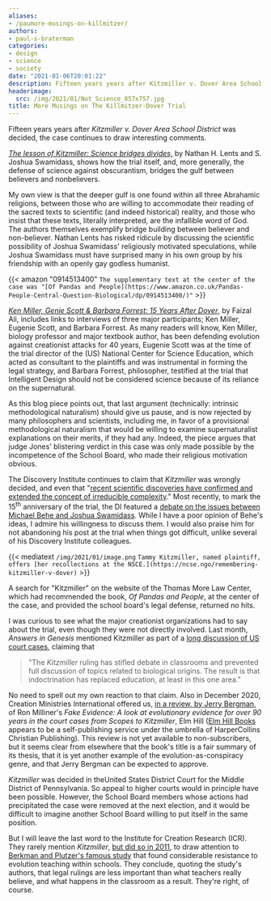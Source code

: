 ```yaml
---
aliases:
- /paumore-musings-on-killmitzer/
authors:
- paul-s-braterman
categories:
- design
- science
- society
date: "2021-01-06T20:01:22"
description: Fifteen years years after Kitzmiller v. Dover Area School District was decided, the case continues to draw interesting comments.
headerimage:
  src: /img/2021/01/Not_Science_857x757.jpg
title: More Musings on The Killmitzer-Dover Trial
---
```


Fifteen years years after *Kitzmiller v. Dover Area School District* was decided, the case continues to draw interesting comments.

*[The lesson of Kitzmiller: Science bridges divides,](https://www.stltoday.com/opinion/columnists/nathan-h-lents-and-s-joshua-swamidass-the-lesson-of-kitzmiller-science-bridges-divides/article_829435cc-154f-5940-bf26-2456da663965.html,)* by Nathan H. Lents and S. Joshua Swamidass, shows how the trial itself, and, more generally, the defense of science against obscurantism, bridges the gulf between believers and nonbelievers.

My own view is that the deeper gulf is one found within all three Abrahamic religions, between those who are willing to accommodate their reading of the sacred texts to scientific (and indeed historical) reality, and those who insist that these texts, literally interpreted, are the infallible word of God. The authors themselves exemplify bridge building between believer and non-believer. Nathan Lents has risked ridicule by discussing the scientific possibility of Joshua Swamidass' religiously motivated speculations, while Joshua Swamidass must have surprised many in his own group by his friendship with an openly gay godless humanist.

{{< amazon "0914513400" `The supplementary text at the center of the case was "[Of Pandas and People](https://www.amazon.co.uk/Pandas-People-Central-Question-Biological/dp/0914513400/)"` >}}

*[Ken Miller, Genie Scott & Barbara Forrest: 15 Years After Dover](https://discourse.peacefulscience.org/t/faizal-ali-thoughts-on-mike-behe-joshua-swamidass-and-dover/12761)*, by Faizal Ali, includes links to interviews of three major participants; Ken Miller, Eugenie Scott, and Barbara Forrest. As many readers will know, Ken Miller, biology professor and major textbook author, has been defending evolution against creationist attacks for 40 years, Eugenie Scott was at the time of the trial director of the (US) National Center for Science Education, which acted as consultant to the plaintiffs and was instrumental in forming the legal strategy, and Barbara Forrest, philosopher, testified at the trial that Intelligent Design should not be considered science because of its reliance on the supernatural.

As this blog piece points out, that last argument (technically: intrinsic methodological naturalism) should give us pause, and is now rejected by many philosophers and scientists, including me, in favor of a provisional methodological naturalism that would be willing to examine supernaturalist explanations on their merits, if they had any. Indeed, the piece argues that judge Jones' blistering verdict in this case was only made possible by the incompetence of the School Board, who made their religious motivation obvious.

The Discovery Institute continues to claim that *Kitzmiller* was wrongly decided, and even that "[recent scientific discoveries have confirmed and extended the concept of irreducible complexity](https://www.discovery.org/2019/01/revolutionary-michael-behes-intelligent-design-documentary-is-now-free-online/)." Most recently, to mark the 15<sup>th</sup> anniversary of the trial, the DI featured a [debate on the issues between Michael Behe and Joshua Swamidass](https://www.discovery.org/v/the-kitzmiller-v-dover-trial-and-intelligent-design-fifteen-years-on/). While I have a poor opinion of Behe's ideas, I admire his willingness to discuss them. I would also praise him for not abandoning his post at the trial when things got difficult, unlike several of his Discovery Institute colleagues.

{{< mediatext `/img/2021/01/image.png` `Tammy Kitzmiller, named plaintiff, offers [her recollections at the NSCE.](https://ncse.ngo/remembering-kitzmiller-v-dover)` >}}

A search for "Kitzmiller" on the website of the Thomas More Law Center, which had recommended the book, *Of Pandas and People*, at the center of the case, and provided the school board's legal defense, returned no hits.

I was curious to see what the major creationist organizations had to say about the trial, even though they were not directly involved. Last month, *Answers in Genesis* mentioned Kitzmiller as part of a [long discussion of US court cases](https://answersingenesis.org/evolution/evolution-supreme-court/), claiming that

> "The *Kitzmiller* ruling has stifled debate in classrooms and prevented full discussion of topics related to biological origins. The result is that indoctrination has replaced education, at least in this one area."

No need to spell out my own reaction to that claim. Also in December 2020, Creation Ministries International offered us, [in a review, by Jerry Bergman](https://creation.com/journal-of-creation-343), of Ron Milliner's *Fake Evidence: A look at evolutionary evidence for over 90 years in the court cases from Scopes to Kitzmiller*, Elm Hill ([Elm Hill Books](https://elmhillbooks.com/aboutelmhillselfpublishing) appears to be a self-publishing service under the umbrella of HarperCollins Christian Publishing). This review is not yet available to non-subscribers, but it seems clear from elsewhere that the book's title is a fair summary of its thesis, that it is yet another example of the evolution-as-conspiracy genre, and that Jerry Bergman can be expected to approve.

*Kitzmiller* was decided in theUnited States District Court for the Middle District of Pennsylvania. So appeal to higher courts would in principle have been possible. However, the School Board members whose actions had precipitated the case were removed at the next election, and it would be difficult to imagine another School Board willing to put itself in the same position.

But I will leave the last word to the Institute for Creation Research (ICR). They rarely mention *Kitzmiller*, [but did so in 2011](https://www.icr.org/article/survey-results-evolution-weak-public), to draw attention to [Berkman and Plutzer's famous study](https://science.sciencemag.org/content/331/6016/404) that found considerable resistance to evolution teaching within schools. They conclude, quoting the study's authors, that legal rulings are less important than what teachers really believe, and what happens in the classroom as a result. They're right, of course.
